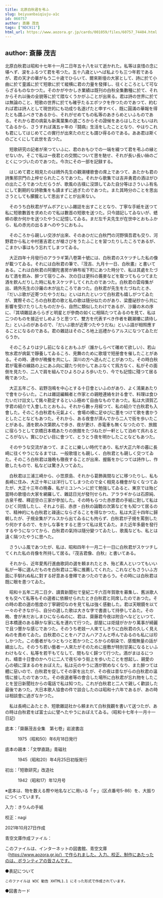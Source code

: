 ```yaml
---
title: 北原白秋君を弔ふ
slug: beiyuanbaiqiuju-a1c
id: 060757
author: 斎藤 茂吉
tags: ["NDC911"]
html_url: https://www.aozora.gr.jp/cards/001059/files/60757_74404.html
---
```


## author: 斎藤 茂吉

北原白秋君は昭和十七年十一月二日年五十八を以て逝かれた。私等は哀惜の念に堪へず、涙をふるつて君を弔つた。五十八歳といへば私よりも三つ年若であるが、君の天才の華がもう二十歳でひらいて、爾來斯壇の大家として、詩に於て小曲に於て童謠に於て短歌に於て縱横に君の力量を發揮し、往くところとして可ならざるものなかつた。そのかがやかしき業績は既刊の白秋全集數種に於て、それからそれ以後の全貌等に於て隈なくうかがふことが出來る。君は詩の世界に於ては無論のこと、短歌の世界に於ても確乎たるエポツクを作つたのであつて、約むれば君は詩人として現世的にも功成り名遂げたと申すべく、既に圓滿の華報を得たとも謂ふべきであるから、それがせめてもの私等のあきらめといふものである。それから君の病氣も新萬葉集の選ごろからその證候をあらはしたともいはれてゐるから、さうすれば滿五ヶ年の『鬪病』生活をしたこととなり、やはりこれも君にしてはじめてこの實行が出來たのだとも謂ひ得るのである。ああ君は斯くのごとくにして此世を去つた。

　短歌研究の記者が來つていふに、君のおもひでの一端を綴つて君を弔ふの縁とせないか。そこで私は一夜君との交關について思を馳せ、それが長い長い絲のごとくにつづいたのであつた。今次にその一部を記録する。

　はじめて君と相見たのは鴎外先生の觀潮樓歌會の席上であつて、あたかも君の詩集邪宗門の上梓せられたころであつた。それから歌集では吉井勇君の酒ほがひの出たころであつただらうが、歌風の古樸に沒頭してゐた自分等はさういふ有名にして劃期的な詩歌集をも讀まずに過ぎたのであつた。また其時分のことを思出さうとしても朦朧として思出すことが出來ない。

　そのうち白秋君がザムボアといふ雜誌を出すこととなり、丁寧な手紙を送つて私に短歌數首を求めたので私は數首の短歌を送つた。只今諳記してゐないが、蟋蟀の歌か何かを送つたやうに記憶してゐる。まだ左千夫先生が在世中とおもふから、私の赤光の出るまへのやうにおもふ。

　そのころから親しい交渉が出來、そのあひだに白秋門の河野愼吾君も交り、河野君から私と中村憲吉君とが槍さびをうたふことを習つたりしたころであるが、こまかい事はもう忘れてしまつてゐる。

　大正四年十月發行のアララギ第八卷第十號には、白秋君のスケツチした私の像が載つてゐる。それには白秋君の筆で、『茂吉、九月十一日、白秋畫』と書いてある。これは白秋君の阿蘭陀書房が麻布坂下町にあつた時分で、私は其處をたづねて酒を飮み、醉つて宿りこみ、次の日は更科の蕎麥などを取つてもらつてまた酒を飮んだりした時に私をスケツチしてくれたのであつた。白秋君の雲母集が出、鴎外先生の沙羅の木が出たころであつた。白秋君が先生をたづねたとき、『だいぶ歌が近寄つたやうだね』といはれたといつて白秋君も嬉しがつてゐたが、實際そのころの白秋君の歌と私の歌は隨分似たのがあり、梁塵祕抄から共に影響を受けたりしたものだから、自然に類似したわけであるが、沙羅の木の序に、『其頃雜誌あららぎと明星とが參商の如くに相隔たつてゐるのを見て、私は二つのものを接近せしめようと思つて、雙方を代表すべき作者を觀潮樓に請待した』といふのがあるので、『だいぶ歌が近寄つたやうだね』といふ語が相照應することになるのである。君の雜誌はそのころ地上巡禮からアルスになつてゐただらうか。

　そのころよりは少し前になるとおもふが（誰かしらべて確めて欲しい）、若山牧水君が病氣で靜養してゐるころ、見舞のために歌壇で短册會を催したことがある。その時、連中が晩餐を共にし、深川の方へ遊んだことがあつた。その時白秋君が電車の線路の上にあふ向に寢たり何かしてあぶなくて爲方なく、私がその面倒を見たり、二人で肩を組んでひよろひよろ歩いたり、今でも記憶に殘つて居る晩であつた。

　大正五年ごろ、岩野泡鳴を中心とする十日會といふのがあり、よく鴻巣あたりで會をひらいた。これは雜誌編輯者と作家との親睦連絡を計る會で、料理は食ひたいだけ註文して銘々勘定するといふ極めて自由なものであつた。私は大須賀乙字君の紹介で入會したとおもふ。それから數ヶ月經つて、私の紹介で白秋君も入會した。そのころ白秋君も元氣よく、會場の襖に足ゆびに墨をつけて歌を書かうとしたことなどもあつた。それから、ある夜會が濟んでから二人で街を歩いたことがある。酒を飮み次第飮んで歩き、夜が更け、赤電車も無くなつたので、旅館に宿らうとして京橋日本橋あたりの旅館をたづねたが一軒として泊めて呉れるところがない。實にひどい目に會つて、とうとう夜を明かしたことなどもあつた。

　そのやうな交流があつて、まことに樂しい時代であり、私が大正六年の暮に長崎に往くやうになるまでは、一般歌壇とも親しく、白秋君とも親しく交つてゐた。そのころ白秋君は幾晩も徹夜することが出來、握飯をかじつては詩作し、作歌したもので、私などは驚き入つてゐた。

　白秋君は三浦三崎から、小笠原島、それから葛飾眞間などに移つたりし、私も長崎に住み、大正十年には洋行してしまつたので全く相見る機會がなくなつてゐたが、大正十三年の晩春、私がミユンヘンに於て勉強してゐると、東京では殆ど當時の歌壇の大家を網羅して、雜誌日光が發刊せられ、アララギからは石原純、古泉千樫、釋迢空の三家が參加した。その時もらつた赤彦君の手紙に對して私はひどく同情したし、それより前、赤彦・白秋の論戰の次第などをも知つて居るので、精神的にも白秋君と疎遠にならざることを得なかつた。私は大正十四年に歸朝したが、子規全集がアルスから出てゐるにも拘らず、白秋君が子規を罵倒したり何かするので、をかしな事をすると思つて私は見てゐた。また近年多磨を發行するやうになつてから、白秋君の氣持は隨分變つてゐたし、歌風なども、私とは遠く隔つたやうに思へた。

　さういふ風であつたが、私は、昭和四年十一月二十一日に白秋君がスケツチしてくれた私の肖像を所持して居る。『茂吉君像、白秋』と書いてある。

　それから、近年愛馬行進曲歌詞の選を頼まれたとき、殆ど素人といつてもいい私が一等に選んだものを白秋君は二等に推薦してくれた。これなどもさういふ方面に手馴れぬ私に對する好意ある會釋であつたのであらう。その時には白秋君は既に眼を患つてゐた。

　昭和十五年二月二日夕、讀賣新聞社で皇紀二千六百年賀歌を募集し、舊派歌人をも交へて私等もその選者に依頼せられたとき白秋君と同席したのであつた。その時の君の選の態度の丁寧親切なのを見て私は強く感動した。君は天眼鏡を以て一々のぞきながら、自分の選した歌は大きな字で書直して持參してゐた。その晩、會が未だおしまひにならぬのに、君は、齋藤君今夜は附合へなどといつて、日本橋邊のある靜かな家に私を連れて行つた。部屋には炬燵がかかり萬事が綺麗で且つ豐かな感じであつた。そのうち老妓一人來てしきりに白秋君の久しく見えぬのを責めてゐた。白秋君のことをハアさんハアさんと呼んでゐるのも私には珍しかつた。この藝者がもつともつと若かつたころからの馴染で、感慨無量の話が續出した。そのうち若い藝者一人來たがそのために座敷が特別甘美になるといふわけもなく、私等を若干もてなして、間もなく歸つて行つた。酒がまはるにつれ、疇昔十日會のかへりに二人で夜ぢゆう街上を歩いたことを想起し、親愛の心の頓に深まるのをおぼえた。私は元のやうに酒が飮めなくなり、また醉つては體に惡いので、白秋君を促してその家を出たが、その夜は昔ながらの白秋君の温情に接したのであつた。その夜選者等の會合した場所に白秋君が忘れ物をしたことを翌日新聞社からの電話で私は知つた。これが白秋君と二人で親しく歡談した最後であつた。大日本歌人協會の件で談合したのは昭和十六年であるが、あの時は相談會に過ぎなかつた。

　私は長崎にゐたとき、短歌雜誌社から頼まれて白秋我觀を書いて送つたが、あの時は白秋君をば富士山に譬へたやうにおぼえてゐる。（昭和十七年十一月十一日記）













底本：「齋藤茂吉全集　第七卷」岩波書店

　　　1975（昭和50）年6月18日発行

底本の親本：「文學直路」青磁社

　　　1945（昭和20）年4月25日初版発行

初出：「短歌研究」改造社

　　　1942（昭和17）年12月号

※底本は、物を数える際や地名などに用いる「ヶ」（区点番号5-86）を、大振りにつくっています。

入力：きりんの手紙

校正：nagi

2021年10月27日作成

青空文庫作成ファイル：

このファイルは、インターネットの図書館、青空文庫（https://www.aozora.gr.jp/）で作られました。入力、校正、制作にあたったのは、ボランティアの皆さんです。











●表記について


	このファイルは W3C 勧告 XHTML1.1 にそった形式で作成されています。







●図書カード